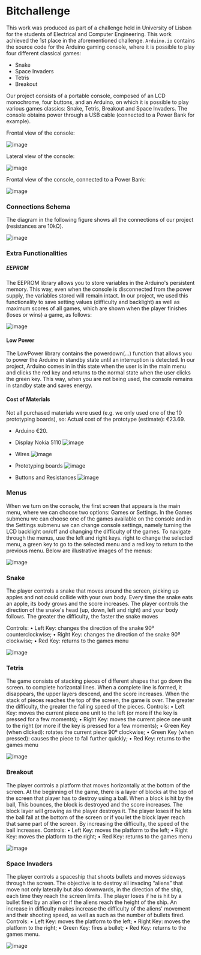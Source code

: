 # Bitchallenge

This work was produced as part of a challenge held in University of Lisbon for the students of Electrical and Computer Engineering. 
This work achieved the 1st place in the aforementioned challenge.
`Arduino.io` contains the source code for the Arduino gaming console, where it is possible to play four different classical games:
* Snake
* Space Invaders
* Tetris
* Breakout

Our project consists of a portable console, composed of an LCD
monochrome, four buttons, and an Arduino, on which it is possible to play various games
classics: Snake, Tetris, Breakout and Space Invaders. The console obtains power through
a USB cable (connected to a Power Bank for example).

Frontal view of the console:

![image](https://github.com/esyker/Bitchallenge/assets/50277636/dfdfd759-0a44-4018-9dfb-d69b6bab1caa)

Lateral view of the console:

![image](https://github.com/esyker/Bitchallenge/assets/50277636/53721b37-b326-4696-8248-8d391eee0c41)

Frontal view of the console, connected to a Power Bank:

![image](https://github.com/esyker/Bitchallenge/assets/50277636/7c3f715c-a0ac-484b-81df-db6ce6cdd5c7)

### Connections Schema

The diagram in the following figure shows all the connections of our project
(resistances are 10kΩ).

![image](https://github.com/esyker/Bitchallenge/assets/50277636/d65ca021-c892-4a1d-a0a1-d0f5cde77d42)

### Extra Functionalities

##### EEPROM

The EEPROM library allows you to store variables in the Arduino's persistent memory. This way, even when the console is disconnected from the power supply, the variables stored will remain intact. In our project, we used this functionality to save setting values ​​(difficulty and backlight) as well as maximum scores of all games, which are shown when the player finishes (loses or wins) a game, as follows:

![image](https://github.com/esyker/Bitchallenge/assets/50277636/fb53b9d3-ce87-4739-901b-aeb30afd2711)

#### Low Power

The LowPower library contains the powerdown(…) function that allows you to power the Arduino
in standby state until an interruption is detected. In our project, Arduino comes in
in this state when the user is in the main menu and clicks the red key and returns
to the normal state when the user clicks the green key. This way, when you are not
being used, the console remains in standby state and saves energy.

#### Cost of Materials

Not all purchased materials were used (e.g.
we only used one of the 10 prototyping boards), so:
Actual cost of the prototype (estimate): €23.69.

* Arduino €20.
  
* Display Nokia 5110
![image](https://github.com/esyker/Bitchallenge/assets/50277636/ecd71e51-a081-4b4a-8171-44e76d5800a2)

* Wires
  ![image](https://github.com/esyker/Bitchallenge/assets/50277636/75747e3b-ca17-4759-9a81-83d990eaac9c)

* Prototyping boards 
![image](https://github.com/esyker/Bitchallenge/assets/50277636/60f3c33b-2406-4b64-b68d-62f30ad82cb1)

* Buttons and Resistances
![image](https://github.com/esyker/Bitchallenge/assets/50277636/1d6c27e4-8c1c-49c9-9c4c-61830f956e3d)





### Menus

When we turn on the console, the first screen that appears is the main menu, where
we can choose two options: Games or Settings. In the Games submenu we can
choose one of the games available on the console and in the Settings submenu we can change
console settings, namely turning the LCD backlight on/off and changing
the difficulty of the games. To navigate through the menus, use the left and right keys.
right to change the selected menu, a green key to go to the selected menu
and a red key to return to the previous menu.
Below are illustrative images of the menus:

![image](https://github.com/esyker/Bitchallenge/assets/50277636/3b8f49c5-d8ab-41a2-a1fe-27f99701359a)

### Snake

The player controls a snake that moves around the screen, picking up apples and not
could collide with your own body. Every time the snake eats an apple, its
body grows and the score increases. The player controls the direction of the snake's head
(up, down, left and right) and your body follows. The greater the
difficulty, the faster the snake moves

Controls:
• Left Key: changes the direction of the snake 90º counterclockwise;
• Right Key: changes the direction of the snake 90º clockwise;
• Red Key: returns to the games menu

![image](https://github.com/esyker/Bitchallenge/assets/50277636/1cb6e584-edad-4571-b76c-99ebec6ef522)

### Tetris

The game consists of stacking pieces of different shapes that go down the screen.
to complete horizontal lines. When a complete line is formed, it
disappears, the upper layers descend, and the score increases. When the stack of
pieces reaches the top of the screen, the game is over. The greater the difficulty, the greater the
falling speed of the pieces.
Controls:
• Left Key: moves the current piece one unit to the left (or more
if the key is pressed for a few moments);
• Right Key: moves the current piece one unit to the right (or more if the
key is pressed for a few moments);
• Green Key (when clicked): rotates the current piece 90º clockwise;
• Green Key (when pressed): causes the piece to fall further
quickly;
• Red Key: returns to the games menu

![image](https://github.com/esyker/Bitchallenge/assets/50277636/352e190b-d545-49aa-bd78-99a804f55cb0)

### Breakout

The player controls a platform that moves horizontally at the bottom
of the screen. At the beginning of the game, there is a layer of blocks at the top of the screen that
player has to destroy using a ball. When a block is hit by the ball,
This bounces, the block is destroyed and the score increases. The block layer will
growing as the player destroys it. The player loses if he lets the ball fall
at the bottom of the screen or if you let the block layer reach that same part
of the screen. By increasing the difficulty, the speed of the ball increases.
Controls:
• Left Key: moves the platform to the left;
• Right Key: moves the platform to the right;
• Red Key: returns to the games menu

![image](https://github.com/esyker/Bitchallenge/assets/50277636/54aacf6e-ac3c-4f40-8cad-89345ee3647f)

### Space Invaders

The player controls a spaceship that shoots bullets and moves sideways through the
screen. The objective is to destroy all invading “aliens” that move not only
laterally but also downwards, in the direction of the ship, each time they reach the
screen limits. The player loses if he is hit by a bullet fired by an alien
or if the aliens reach the height of the ship. An increase in difficulty makes
increase the difficulty of the aliens' movement and their shooting speed, as well as
such as the number of bullets fired.
Controls:
• Left Key: moves the platform to the left;
• Right Key: moves the platform to the right;
• Green Key: fires a bullet;
• Red Key: returns to the games menu.

![image](https://github.com/esyker/Bitchallenge/assets/50277636/b112121c-082e-4131-8df8-cb2917b045d1)





